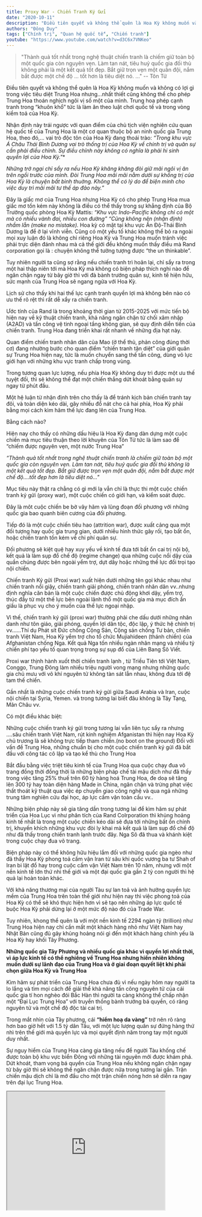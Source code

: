 ```yaml
---
title: Proxy War - Chiến Tranh Ký Gửi
date: "2020-10-11"
description: "Điều tiên quyết và không thể quên là Hoa Kỳ không muốn và không có lợi gì trong việc tiêu diệt Trung Hoa nhưng...nhất thiết cũng không thể cho phép Trung Hoa thoán nghịch ngôi vị số một của mình. Trung hoa phép cạnh tranh trong “khuôn khổ”  tức là làm ăn theo luật chơi quốc tế và trong vòng kiềm toả của Hoa Kỳ."
authors: "Đông Duy"
tags: ["Chính trị", "Quan hệ quốc tế", "Chiến tranh"]
youtube: "https://www.youtube.com/watch?v=d3C6x7VNKeo"
---
```


>"Thành quả tốt nhất trong nghệ thuật chiến tranh là chiếm giữ toàn bộ một quốc gia còn nguyên vẹn. Làm tan nát, tiêu huỷ quốc gia đối thủ không phải là một kết quả tốt đẹp. Bắt giữ trọn vẹn một quân đội, nắm bắt được một chế độ ... tốt hơn là tiêu diệt nó. ..."
-- Tôn Tử

Điều tiên quyết và không thể quên là Hoa Kỳ không muốn và không có lợi gì trong việc tiêu diệt Trung Hoa nhưng...nhất thiết cũng không thể cho phép Trung Hoa thoán nghịch ngôi vị số một của mình. Trung hoa phép cạnh tranh trong “khuôn khổ”  tức là làm ăn theo luật chơi quốc tế và trong vòng kiềm toả của Hoa Kỳ.

Nhận định này trái ngược với quan điểm của  chủ tịch viện nghiên cứu quan hệ quốc tế của Trung Hoa là một cơ quan  thuộc bộ an ninh quốc gia Trung Hoa, theo đó,... vai trò độc tôn của Hoa Kỳ đang thoái trào:
 *“Trong khu vực Á Châu Thái Bình Dương vai trò thống trị của Hoa Kỳ về chính trị và quân sự cần phải điều chỉnh. Sự điều chỉnh này không có nghĩa là phải  hi sinh  quyền lợi của Hoa Kỳ."**

*Những trở ngại chỉ sẩy ra nếu Hoa Kỳ khăng khăng đòi giữ mãi ngôi vị ăn trên ngồi trước của mình. Đòi Trung Hoa mãi mãi nằm dưới sự khống trị của Hoa Kỳ là chuyện bất bình thuờng. Không thể có lý do để biện minh cho việc duy trì mãi mãi tư thế  áp  đảo này.”*

Đây là giấc mơ của Trung Hoa nhưng Hoa Kỳ có cho phép Trung Hoa mua giấc mơ tốn kém này không là điều có thể thấy trong sự khẳng định của Bộ Trưởng quốc phòng Hoa Kỳ Mattis:
 *“Khu vực Indo-Pacific  không chỉ có một mà có nhiều vành đai, nhiều con đường”*
*“Cũng không nên (nhận định) nhầm lẫn (make no mistake).* Hoa kỳ có mặt tại khu vực Ấn Độ-Thái Bình Dương là để ở lại vĩnh viễn.
Cũng có một yếu tố khác không thể bỏ ra ngoài mọi xuy luận đó là không chỉ riêng Hoa Kỳ và Trung Hoa muốn tránh việc phải trực diện đánh nhau mà cả thế giới đều không muốn thấy điều mà Rand corporation gọi là : chuyện không thể tưởng tượng được “the un thinkable”.

Tuy nhiên người ta cũng sợ rằng nếu chiến tranh trì hoãn lại, chỉ sẩy ra trong một hai thập niên tới mà Hoa Kỳ mà không có biện pháp thích nghi nào để ngăn chặn ngay từ bây giờ thì với đà bành trướng quân sự, kinh tế hiện hữu, sức mạnh của Trung Hoa sẽ ngang ngửa với Hoa Kỳ.

Lịch sử cho thấy khi hai thế lực cạnh tranh quyền lợi mà không bên nào có ưu thế rõ rệt  thì rất dễ xẩy ra chiến tranh.

Ước tính của Rand là trong khoảng thời gian  từ 2015-2025 với mức tiến bộ hiện nay về kỹ thuật chiến tranh, khả năng ngăn chặn từ chối xâm nhập (A2AD) và tấn công vệ tinh ngoại tầng không gian, sẽ quy định diễn tiến của chiến tranh. Trung Hoa đang triển khai rất nhanh về những địa hạt này.

Quan điểm chiến tranh nhân dân của Mao (ở thể thủ, phản công đúng thời cơ) đang nhường bước cho quan điểm “chiến tranh tận diệt” của giới quân sự Trung Hoa hiện nay, tức là muốn chuyển sang thế tấn công, dùng võ lực giới hạn với những khu vực tranh chấp trong vùng.  

Trong tương quan lực lượng, nếu phía Hoa Kỳ không duy trì được một ưu thế tuyệt đối, thì sẽ không thể đạt một chiến thắng dứt khoát bằng quân sự ngay từ phút đầu.

Một hệ luận từ nhận định trên cho thấy là để tránh kịch bản chiến tranh tay đôi, và toàn diện kéo dài, gây nhiều đổ nát cho cả hai phía, Hoa Kỳ  phải bằng mọi cách kìm hãm thế lực đang lên của Trung Hoa.

Bằng cách nào? 

Hiện nay cho thấy có những dấu hiệu là Hoa Kỳ đang dàn dựng một cuộc chiến mà mục tiêu thuận theo lời khuyên của Tôn Tử tức là làm sao để “chiếm được nguyên vẹn, một  nước Trung Hoa”

*“Thành quả tốt nhất trong nghệ thuật chiến tranh là chiếm giữ  toàn bộ một quốc gia còn nguyên vẹn. Làm tan nát, tiêu huỷ quốc gia đối thủ không là một kết quả tốt đẹp. Bắt giữ được trọn vẹn một quân đội, nắm bắt được một chế độ....tốt đẹp hơn là tiêu diệt nó..."*

  Mục tiêu này thật ra chẳng có gì mới lạ vẫn chỉ là thực thi một cuộc chiến tranh ký gửi (proxy war), một cuộc chiến có giới hạn, và kiểm soát được.

Đây là môt cuộc chiến be bờ vây hãm và lũng đoạn đối phương với những quốc gia bao quanh biên cương của đối phương.

Tiếp đó là một cuộc chiến tiêu hao (attrition war), được xuất cảng qua một đối tượng hay quốc gia trung gian, dưới nhiều hình thức gây rối, tạo bất ổn, hoặc chiến tranh tốn kém về chi phí quân sự.

Đối phương sẽ kiệt quệ hay xuy yếu về kinh tế đưa tới bất ổn cai trị nội bộ, kết quả là làm sụp đổ chế độ (regime change) qua những cuộc nổi dậy của quần chúng được bên ngoài yểm trợ, dựt dây hoặc những thế lực đối trọi tạo nội chiến.

Chiến tranh Ký gửi (Proxi war) xuất hiện dưới những tên gọi khác nhau như chiến tranh nổi giậy, chiến tranh giải phóng, chiến tranh nhân dân vv..nhưng định nghĩa căn bản là một cuộc chiến được chủ động khơi dậy, yểm trợ, thúc đẩy từ một thế lực  bên ngoài lãnh thổ một quốc gia mà mục đích ẩn giấu là phục vụ cho ý muốn của thế lực ngoại nhập.

Vì thế, chiến tranh ký gửi (proxi war) thường phải che dấu dưới những nhân danh như tôn giáo, giải phóng, quyền lợi dân tộc, độc lập, ý thức hệ chính trị vv......Thí dụ Phát sít Đức chống Cộng Sản, Cộng sản chống Tư bản, chiến tranh Việt Nam, Hoa Kỳ yểm trợ cho tổ chức Mujiahideen (thánh chiến) của Afghanistan chống Nga. Kết quả Nga tốn nhiều ngàn nhân mạng và nhiều tỷ chiến phí tạo yếu tố quan trọng trong sự sụp đổ của Liên Bang Sô Viết.

Proxi war thịnh hành xuốt thời chiến tranh lạnh , từ Triều Tiên tới Việt Nam, Conggo, Trung Đông làm nhiều triệu người vong mạng nhưng những quốc gia chủ mưu với võ khí nguyên tử không tàn sát lẫn nhau, không đưa tới đệ tam thế chiến.

Gần nhất là những cuộc chiến tranh ký gửi giữa Saudi Arabia và Iran, cuộc nội chiến tại Syria, Yemen. và trong tương lai biết đâu không là Tây Tạng, Mãn Châu vv.

Có một điều khác biệt:

Những cuộc chiến tranh ký gửi trong tương lai vẫn liên tục sẩy ra nhưng ....său chiến tranh Việt Nam, rút kinh nghiệm Afganistan thì hiện nay Hoa Kỳ chủ trương là sẽ không trực tiếp  tham chiến.(no boot on the ground)
Đối với vấn đề Trung Hoa, những chuẩn bị cho một cuộc chiến tranh ký gửi đã bắt đầu với công tác cô lập và tạo kể thù cho Trung Hoa   

Bắt đầu bằng việc triệt tiêu kinh tế của Trung Hoa qua cuộc chạy đua võ trang đồng thời đồng thời là những biện pháp chế tài mậu dịch như đã thấy trong  việc tăng 25% thuế trên 60 tỷ hàng hoá Trung Hoa, đe doạ sẽ tăng lên 300 tỷ hay toàn diện hàng Made in China, ngăn chặn và trừng phạt việc thất thoát kỹ thuật qua việc ép chuyển giao công nghệ và qua ngả những trung tâm nghiên cứu đại học, áp lực cấm vận toàn cầu vv..

Những biện pháp này sẽ gia tăng dần trong tương lai để kìm hãm sự phát triển của Hoa Lục vì như phân tích của Rand Colrporation thì khủng hoảng kinh tế nhất là trong một cuộc chiến kéo dài sẽ đưa tới những bất ổn chính trị, khuyến khích những khu vực đòi ly khai mà kết quả là làm sụp đổ chế độ như đã thấy trong chiến tranh lạnh trước đây. Nga Sô đã thua và khánh kiệt trong cuộc chạy đua võ trang.

Biện pháp này có thể không hữu hiệu lắm đối với những quốc gia ngèo như đã thấy Hoa Kỳ phong toả cấm vận Iran từ său khi quốc vương ba tư Shah of Iran bi lật đổ hay trong cuộc cấm vận Việt Nam trên 10 năm, nhưng với  một nền kinh tế lớn thứ nhì thế giới và một đại quốc gia  gần 2 tỷ con người thì hệ quả lại hoàn toàn khác.

Với khả năng thương mại của người Tàu sự lan toả và ảnh hưởng quyền lực mềm của Trung Hoa trên toàn thế giới như hiện nay thì việc phong toả của Hoa Kỳ có thể sẽ khó thực hiện hơn vì sẽ tạo nên những áp lực quốc tế buộc Hoa Kỳ phải dừng lại ở một mức độ nào đó của Trade War.

 Tuy nhiên, khong thể quên là với một nền kinh tế 2294 ngàn tỷ (trillion) như Trung Hoa hiện nay chỉ cần mất một khách hàng nhỏ như Việt Nam hay Nhật Bản cũng đủ gây khủng hoảng nói gì đến một khách hàng chính yếu là Hoa Kỳ hay khối Tây Phương.

**Những quốc gia Tây Phương và nhiều quốc gia khác vì quyền lợi nhất thời, vì áp lực kinh tế có thể  nghiêng về Trung Hoa nhưng hiển nhiên không muốn dưới sự lãnh đạo của Trung Hoa và ở giai đoạn quyết liệt khi phải chọn giữa Hoa Kỳ và Trung Hoa**

Kìm hãm sự phát triển của Trung Hoa chưa đủ vì nếu ngày hôm nay người ta lo lắng và tìm mọi cách để giải thể khả năng tấn công nguyên tử của cái quốc gia tí hon nghèo đói Bắc Hàn thì người ta càng không thể chấp nhận một “Đại Lục Trung Hoa” với truyền thống bành trướng bá quyền, có răng nguyên tử và một chế độ độc tài cai trị.

Trong mắt nhìn của Tây phương, cái **“hiểm hoạ da vàng”** trở nên rõ ràng hơn bao giờ hết với 1.5 tỷ dân Tầu, với một lực lượng quân sự đứng hàng thứ nhì trên thế giới mà quyền lực và mọi quyết định năm trong tay một người duy nhất.

Sự nguy hiểm của Trung Hoa càng gia tăng nếu để người Tàu khống chế được toàn bộ khu vực biển Đông với những tài nguyên mới được khám phá. Dứt khoát, tham vọng bá quyền của Trung Hoa nếu không ngăn chặn ngay từ bây giờ thì sẽ không thể ngăn chặn được nữa trong tương lai gần. Trận chiến mậu dịch chỉ là mở đầu cho một trận chiến nóng hơn sẽ diễn ra ngay trên đại lục Trung Hoa.

<iframe width="420" height="315" src="https://www.youtube.com/embed/Gcqv_j1LB6g"></iframe>
 
